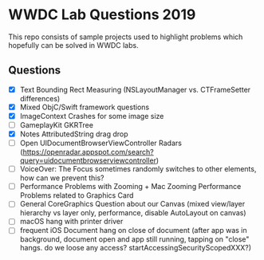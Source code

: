 # WWDC Lab Questions 2019

This repo consists of sample projects used to highlight problems which hopefully can be solved in WWDC labs.

## Questions

- [x] Text Bounding Rect Measuring (NSLayoutManager vs. CTFrameSetter differences)
- [x] Mixed ObjC/Swift framework questions
- [x] ImageContext Crashes for some image size
- [ ] GameplayKit GKRTree
- [x] Notes AttributedString drag drop
- [ ] Open UIDocumentBrowserViewController Radars (https://openradar.appspot.com/search?query=uidocumentbrowserviewcontroller)
- [ ] VoiceOver: The Focus sometimes randomly switches to other elements, how can we prevent this?
- [ ] Performance Problems with Zooming + Mac Zooming Performance Problems related to Graphics Card
- [ ] General CoreGraphics Question about our Canvas (mixed view/layer hierarchy vs layer only, performance, disable AutoLayout on canvas)
- [ ] macOS hang with printer driver
- [ ] frequent iOS Document hang on close of document (after app was in background, document open and app still running, tapping on "close" hangs. do we loose any access? startAccessingSecurityScopedXXX?)
